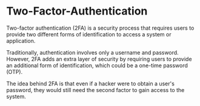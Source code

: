 # Two-Factor-Authentication
Two-factor authentication (2FA) is a security process that requires users to provide two different forms of identification to access a system or application.

Traditionally, authentication involves only a username and password. However, 2FA adds an extra layer of security by requiring users to provide an additional form of identification, which could be a one-time password (OTP).

The idea behind 2FA is that even if a hacker were to obtain a user's password, they would still need the second factor to gain access to the system. 
